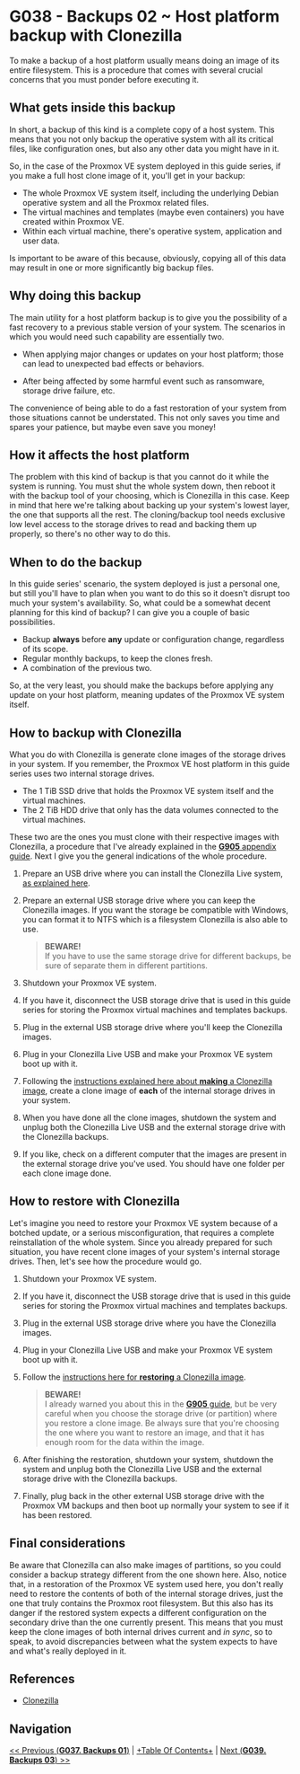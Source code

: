 # G038 - Backups 02 ~ Host platform backup with Clonezilla

To make a backup of a host platform usually means doing an image of its entire filesystem. This is a procedure that comes with several crucial concerns that you must ponder before executing it.

## What gets inside this backup

In short, a backup of this kind is a complete copy of a host system. This means that you not only backup the operative system with all its critical files, like configuration ones, but also any other data you might have in it.

So, in the case of the Proxmox VE system deployed in this guide series, if you make a full host clone image of it, you'll get in your backup:

- The whole Proxmox VE system itself, including the underlying Debian operative system and all the Proxmox related files.
- The virtual machines and templates (maybe even containers) you have created within Proxmox VE.
- Within each virtual machine, there's operative system, application and user data.

Is important to be aware of this because, obviously, copying all of this data may result in one or more significantly big backup files.

## Why doing this backup

The main utility for a host platform backup is to give you the possibility of a fast recovery to a previous stable version of your system. The scenarios in which you would need such capability are essentially two.

- When applying major changes or updates on your host platform; those can lead to unexpected bad effects or behaviors.

- After being affected by some harmful event such as ransomware, storage drive failure, etc.

The convenience of being able to do a fast restoration of your system from those situations cannot be understated. This not only saves you time and spares your patience, but maybe even save you money!

## How it affects the host platform

The problem with this kind of backup is that you cannot do it while the system is running. You must shut the whole system down, then reboot it with the backup tool of your choosing, which is Clonezilla in this case. Keep in mind that here we're talking about backing up your system's lowest layer, the one that supports all the rest. The cloning/backup tool needs exclusive low level access to the storage drives to read and backing them up properly, so there's no other way to do this.

## When to do the backup

In this guide series' scenario, the system deployed is just a personal one, but still you'll have to plan when you want to do this so it doesn't disrupt too much your system's availability. So, what could be a somewhat decent planning for this kind of backup? I can give you a couple of basic possibilities.

- Backup **always** before **any** update or configuration change, regardless of its scope.
- Regular monthly backups, to keep the clones fresh.
- A combination of the previous two.

So, at the very least, you should make the backups before applying any update on your host platform, meaning updates of the Proxmox VE system itself.

## How to backup with Clonezilla

What you do with Clonezilla is generate clone images of the storage drives in your system. If you remember, the Proxmox VE host platform in this guide series uses two internal storage drives.

- The 1 TiB SSD drive that holds the Proxmox VE system itself and the virtual machines.
- The 2 TiB HDD drive that only has the data volumes connected to the virtual machines.

These two are the ones you must clone with their respective images with Clonezilla, a procedure that I've already explained in the [**G905** appendix guide](G905%20-%20Appendix%2005%20~%20Cloning%20storage%20drives%20with%20Clonezilla.md). Next I give you the general indications of the whole procedure.

1. Prepare an USB drive where you can install the Clonezilla Live system, [as explained here](G905%20-%20Appendix%2005%20~%20Cloning%20storage%20drives%20with%20Clonezilla.md#preparing-the-clonezilla-live-usb).

2. Prepare an external USB storage drive where you can keep the Clonezilla images. If you want the storage be compatible with Windows, you can format it to NTFS which is a filesystem Clonezilla is also able to use.

    > **BEWARE!**  
    > If you have to use the same storage drive for different backups, be sure of separate them in different partitions.

3. Shutdown your Proxmox VE system.

4. If you have it, disconnect the USB storage drive that is used in this guide series for storing the Proxmox virtual machines and templates backups.

5. Plug in the external USB storage drive where you'll keep the Clonezilla images.

6. Plug in your Clonezilla Live USB and make your Proxmox VE system boot up with it.

7. Following the [instructions explained here about **making** a Clonezilla image](G905%20-%20Appendix%2005%20~%20Cloning%20storage%20drives%20with%20Clonezilla.md#cloning-a-storage-drive-with-clonezilla), create a clone image of **each** of the internal storage drives in your system.

8. When you have done all the clone images, shutdown the system and unplug both the Clonezilla Live USB and the external storage drive with the Clonezilla backups.

9. If you like, check on a different computer that the images are present in the external storage drive you've used. You should have one folder per each clone image done.

## How to restore with Clonezilla

Let's imagine you need to restore your Proxmox VE system because of a botched update, or a serious misconfiguration, that requires a complete reinstallation of the whole system. Since you already prepared for such situation, you have recent clone images of your system's internal storage drives. Then, let's see how the procedure would go.

1. Shutdown your Proxmox VE system.

2. If you have it, disconnect the USB storage drive that is used in this guide series for storing the Proxmox virtual machines and templates backups.

3. Plug in the external USB storage drive where you have the Clonezilla images.

4. Plug in your Clonezilla Live USB and make your Proxmox VE system boot up with it.

5. Follow the [instructions here for **restoring** a Clonezilla image](G905%20-%20Appendix%2005%20~%20Cloning%20storage%20drives%20with%20Clonezilla.md#restoring-a-clonezilla-image).

    > **BEWARE!**  
    > I already warned you about this in the [**G905** guide](G905%20-%20Appendix%2005%20~%20Cloning%20storage%20drives%20with%20Clonezilla.md#restoring-a-clonezilla-image), but be very careful when you choose the storage drive (or partition) where you restore a clone image. Be always sure that you're choosing the one where you want to restore an image, and that it has enough room for the data within the image.

6. After finishing the restoration, shutdown your system, shutdown the system and unplug both the Clonezilla Live USB and the external storage drive with the Clonezilla backups.

7. Finally, plug back in the other external USB storage drive with the Proxmox VM backups and then boot up normally your system to see if it has been restored.

## Final considerations

Be aware that Clonezilla can also make images of partitions, so you could consider a backup strategy different from the one shown here. Also, notice that, in a restoration of the Proxmox VE system used here, you don't really need to restore the contents of both of the internal storage drives, just the one that truly contains the Proxmox root filesystem. But this also has its danger if the restored system expects a different configuration on the secondary drive than the one currently present. This means that you must keep the clone images of both internal drives current and _in sync_, so to speak, to avoid discrepancies between what the system expects to have and what's really deployed in it.

## References

- [Clonezilla](https://clonezilla.org/)

## Navigation

[<< Previous (**G037. Backups 01**)](G037%20-%20Backups%2001%20~%20Considerations.md) | [+Table Of Contents+](G000%20-%20Table%20Of%20Contents.md) | [Next (**G039. Backups 03**) >>](G039%20-%20Backups%2003%20~%20Proxmox%20VE%20backup%20job.md)
